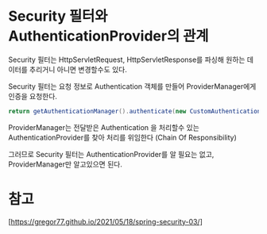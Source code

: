 # Security 필터와 AuthenticationProvider의 관계

Security 필터는 HttpServletRequest, HttpServletResponse를 파싱해 원하는 데이터를 추리거니 아니면 변경할수도 있다.

Security 필터는 요청 정보로 Authentication 객체를 만들어 ProviderManager에게 인증을 요청한다.
```java
return getAuthenticationManager().authenticate(new CustomAuthenticationToken(email, credentials));
```

ProviderManager는 전달받은 Authentication 을 처리할수 있는 AuthenticationProvider를 찾아 처리를 위임한다 (Chain Of Responsibility)

그러므로 Security 필터는 AuthenticationProvider를 알 필요는 없고, ProviderManager만 알고있으면 된다.

# 참고 
[https://gregor77.github.io/2021/05/18/spring-security-03/]